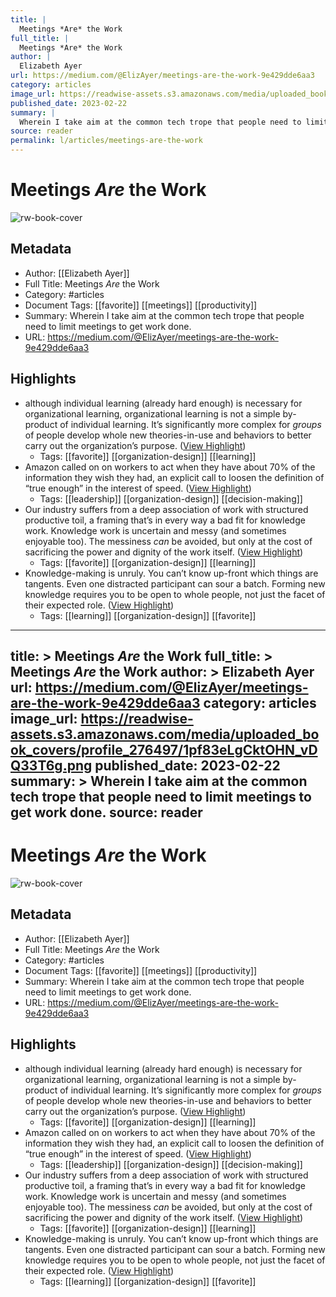 ```yaml
---
title: |
  Meetings *Are* the Work
full_title: |
  Meetings *Are* the Work
author: |
  Elizabeth Ayer
url: https://medium.com/@ElizAyer/meetings-are-the-work-9e429dde6aa3
category: articles
image_url: https://readwise-assets.s3.amazonaws.com/media/uploaded_book_covers/profile_276497/1pf83eLgCktOHN_vDQ33T6g.png
published_date: 2023-02-22
summary: |
  Wherein I take aim at the common tech trope that people need to limit meetings to get work done.
source: reader
permalink: l/articles/meetings-are-the-work
---
```

# Meetings *Are* the Work

![rw-book-cover](https://readwise-assets.s3.amazonaws.com/media/uploaded_book_covers/profile_276497/1pf83eLgCktOHN_vDQ33T6g.png)

## Metadata
- Author: [[Elizabeth Ayer]]
- Full Title: Meetings *Are* the Work
- Category: #articles
- Document Tags: [[favorite]] [[meetings]] [[productivity]] 
- Summary: Wherein I take aim at the common tech trope that people need to limit meetings to get work done.
- URL: https://medium.com/@ElizAyer/meetings-are-the-work-9e429dde6aa3

## Highlights
- although individual learning (already hard enough) is necessary for organizational learning, organizational learning is not a simple by-product of individual learning. It’s significantly more complex for *groups* of people develop whole new theories-in-use and behaviors to better carry out the organization’s purpose. ([View Highlight](https://read.readwise.io/read/01h2wp3p9y4s7754cssad04s5c))
    - Tags: [[favorite]] [[organization-design]] [[learning]] 
- Amazon called on on workers to act when they have about 70% of the information they wish they had, an explicit call to loosen the definition of “true enough” in the interest of speed. ([View Highlight](https://read.readwise.io/read/01h2z4q2gn91x8cj9q6yjh1hfs))
    - Tags: [[leadership]] [[organization-design]] [[decision-making]] 
- Our industry suffers from a deep association of work with structured productive toil, a framing that’s in every way a bad fit for knowledge work. Knowledge work is uncertain and messy (and sometimes enjoyable too). The messiness *can* be avoided, but only at the cost of sacrificing the power and dignity of the work itself. ([View Highlight](https://read.readwise.io/read/01h2z4srg950tc1nnhgn6hdtpx))
    - Tags: [[favorite]] [[organization-design]] [[learning]] 
- Knowledge-making is unruly. You can’t know up-front which things are tangents. Even one distracted participant can sour a batch. Forming new knowledge requires you to be open to whole people, not just the facet of their expected role. ([View Highlight](https://read.readwise.io/read/01h2z4vq36gqw8762k92jv9y7v))
    - Tags: [[learning]] [[organization-design]] [[favorite]] 


---
title: >
  Meetings *Are* the Work
full_title: >
  Meetings *Are* the Work
author: >
  Elizabeth Ayer
url: https://medium.com/@ElizAyer/meetings-are-the-work-9e429dde6aa3
category: articles
image_url: https://readwise-assets.s3.amazonaws.com/media/uploaded_book_covers/profile_276497/1pf83eLgCktOHN_vDQ33T6g.png
published_date: 2023-02-22
summary: >
  Wherein I take aim at the common tech trope that people need to limit meetings to get work done.
source: reader
---
# Meetings *Are* the Work

![rw-book-cover](https://readwise-assets.s3.amazonaws.com/media/uploaded_book_covers/profile_276497/1pf83eLgCktOHN_vDQ33T6g.png)

## Metadata
- Author: [[Elizabeth Ayer]]
- Full Title: Meetings *Are* the Work
- Category: #articles
- Document Tags: [[favorite]] [[meetings]] [[productivity]] 
- Summary: Wherein I take aim at the common tech trope that people need to limit meetings to get work done.
- URL: https://medium.com/@ElizAyer/meetings-are-the-work-9e429dde6aa3

## Highlights
- although individual learning (already hard enough) is necessary for organizational learning, organizational learning is not a simple by-product of individual learning. It’s significantly more complex for *groups* of people develop whole new theories-in-use and behaviors to better carry out the organization’s purpose. ([View Highlight](https://read.readwise.io/read/01h2wp3p9y4s7754cssad04s5c))
    - Tags: [[favorite]] [[organization-design]] [[learning]] 
- Amazon called on on workers to act when they have about 70% of the information they wish they had, an explicit call to loosen the definition of “true enough” in the interest of speed. ([View Highlight](https://read.readwise.io/read/01h2z4q2gn91x8cj9q6yjh1hfs))
    - Tags: [[leadership]] [[organization-design]] [[decision-making]] 
- Our industry suffers from a deep association of work with structured productive toil, a framing that’s in every way a bad fit for knowledge work. Knowledge work is uncertain and messy (and sometimes enjoyable too). The messiness *can* be avoided, but only at the cost of sacrificing the power and dignity of the work itself. ([View Highlight](https://read.readwise.io/read/01h2z4srg950tc1nnhgn6hdtpx))
    - Tags: [[favorite]] [[organization-design]] [[learning]] 
- Knowledge-making is unruly. You can’t know up-front which things are tangents. Even one distracted participant can sour a batch. Forming new knowledge requires you to be open to whole people, not just the facet of their expected role. ([View Highlight](https://read.readwise.io/read/01h2z4vq36gqw8762k92jv9y7v))
    - Tags: [[learning]] [[organization-design]] [[favorite]] 


